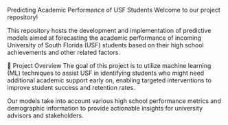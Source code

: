 Predicting Academic Performance of USF Students
Welcome to our project repository!

This repository hosts the development and implementation of predictive models aimed at forecasting the academic performance of incoming University of South Florida (USF) students based on their high school achievements and other related factors.

🚀 Project Overview
The goal of this project is to utilize machine learning (ML) techniques to assist USF in identifying students who might need additional academic support early on, enabling targeted interventions to improve student success and retention rates.

Our models take into account various high school performance metrics and demographic information to provide actionable insights for university advisors and stakeholders.
